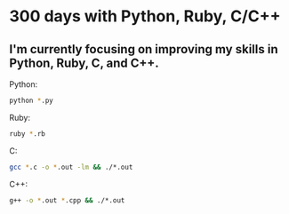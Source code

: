 # 300 days with Python, Ruby, C/C++

## I'm currently focusing on improving my skills in Python, Ruby, C, and C++.

Python:
```bash
python *.py
```

Ruby:
```bash
ruby *.rb
```

C:
```bash
gcc *.c -o *.out -lm && ./*.out
```

C++:
```bash
g++ -o *.out *.cpp && ./*.out
```
